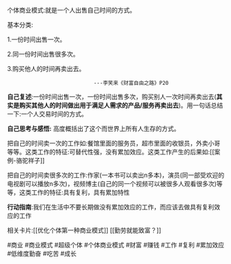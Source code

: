 个体商业模式:就是一个人出售自己时间的方式。

基本分类:

1.一份时间出售一次。

2.同一份时间出售很多次。

3.购买他人的时间再卖出去。

								---李笑来《财富自由之路》P20

**自己复述**:一份时间出售一次，一份时间出售多次，购买别人一次时间再卖出去(**其实是购买其他人的时间做出用于满足人需求的产品/服务再卖出去**)。用一句话总结一下:一个人交易时间的方式。

**自己思考与感悟:** 高度概括出了这个而世界上所有人生存的方式。

把自己的时间卖一次的工作如:餐馆里面的服务员，超市里面的收银员，外卖小哥等等。这类工作的特征:可替代性强，没有累加效应。这类工作产生的后果如:[[案例-骆驼祥子]]


把自己的时间卖很多次的工作:作家(一本书可以卖出n多本)，演员(同一部受欢迎的电视剧可以播放n多次)，视频博主(自己的同一个视频可以被很多人观看很多次)等等，这类工作的特征:具有复利，具有累加特性

**行动指南**:我们在生活中不要长期做没有累加效应的工作，而应该去做具有复利效应的工作

相关卡片:[[优化个体第一种商业模式]]
[[勤劳就能致富？]]




#商业 #商业模式
#超级个体 #个体商业模式
#财富 #赚钱 #工作 
#复利 #累加效应
#低维度勤奋 #吃苦 #成长 



